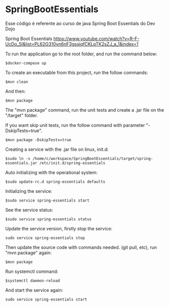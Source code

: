 # SpringBootEssentials
Esse código é referente ao curso de java Spring Boot Essentials do Dev Dojo

Spring Boot Essentials
https://www.youtube.com/watch?v=R-F-UcDo_5I&list=PL62G310vn6nF3gssjqfCKLpTK2sZJ_a_1&index=1

To run the application go to the root folder, and run the command below:

```$docker-compose up```

To create an executable from this project, run the follow commands:

```$mvn clean```

And then:

```$mvn package```

The "mvn package" command, run the unit tests and create a .jar file on the "/target" folder.

If you want skip unit tests, run the follow command with parameter "-DskipTests=true".

```$mvn package -DskipTests=true```

Creating a service with the .jar file on linux, init.d:

```$sudo ln -s /home/c/workspace/SpringBootEssentials/target/spring-essentials.jar /etc/init.d/spring-essentials```

Auto initializing with the operational system:

```$sudo update-rc.d spring-essentials defaults```

Initializing the service:

```$sudo service spring-essentials start```

See the service status:

```$sudo service spring-essentials status```


Update the service version, firstly stop the service:

```sudo service spring-essentials stop```

Then update the source code with commands needed. (git pull, etc), run "mvn package" again:

```$mvn package```

Run systemctl command:

```$systemctl daemon-reload```

And start the service again:

```sudo service spring-essentials start```
